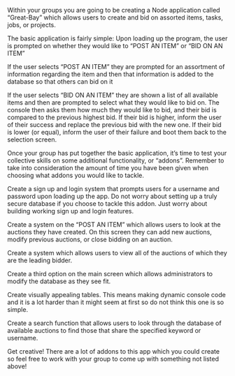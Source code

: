 Within your groups you are going to be creating a Node application called “Great-Bay” which allows users to create and bid on assorted items, tasks, jobs, or projects.

<!-- DONE -->
The basic application is fairly simple: Upon loading up the program, the user is prompted on whether they would like to “POST AN ITEM” or “BID ON AN ITEM”

<!-- DONE -->
If the user selects “POST AN ITEM” they are prompted for an assortment of information regarding the item and then that information is added to the database so that others can bid on it

If the user selects “BID ON AN ITEM” they are shown a list of all available items and then are prompted to select what they would like to bid on. The console then asks them how much they would like to bid, and their bid is compared to the previous highest bid. If their bid is higher, inform the user of their success and replace the previous bid with the new one. If their bid is lower (or equal), inform the user of their failure and boot them back to the selection screen.

Once your group has put together the basic application, it’s time to test your collective skills on some additional functionality, or “addons”. Remember to take into consideration the amount of time you have been given when choosing what addons you would like to tackle.

Create a sign up and login system that prompts users for a username and password upon loading up the app. Do not worry about setting up a truly secure database if you choose to tackle this addon. Just worry about building working sign up and login features.

Create a system on the “POST AN ITEM” which allows users to look at the auctions they have created. On this screen they can add new auctions, modify previous auctions, or close bidding on an auction.

Create a system which allows users to view all of the auctions of which they are the leading bidder.

Create a third option on the main screen which allows administrators to modify the database as they see fit.

Create visually appealing tables. This means making dynamic console code and it is a lot harder than it might seem at first so do not think this one is so simple.

Create a search function that allows users to look through the database of available auctions to find those that share the specified keyword or username.

Get creative! There are a lot of addons to this app which you could create so feel free to work with your group to come up with something not listed above!